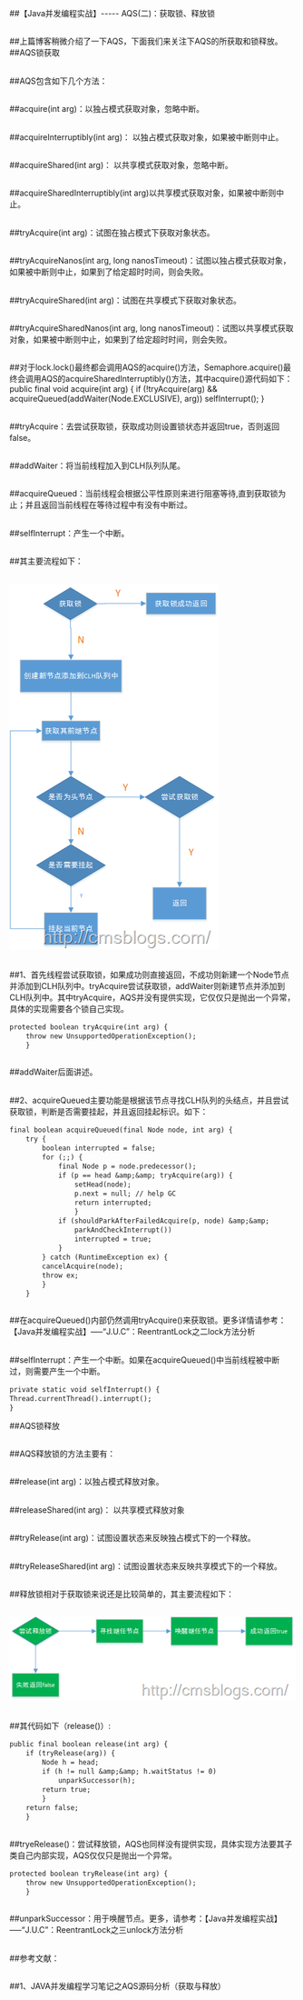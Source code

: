 ##【Java并发编程实战】----- AQS(二)：获取锁、释放锁

##
##上篇博客稍微介绍了一下AQS，下面我们来关注下AQS的所获取和锁释放。  
##AQS锁获取  

##
##AQS包含如下几个方法：  

##
##acquire(int arg)：以独占模式获取对象，忽略中断。  

##
##acquireInterruptibly(int arg)： 以独占模式获取对象，如果被中断则中止。  

##
##acquireShared(int arg)： 以共享模式获取对象，忽略中断。  

##
##acquireSharedInterruptibly(int arg)以共享模式获取对象，如果被中断则中止。  

##
##tryAcquire(int arg)：试图在独占模式下获取对象状态。  

##
##tryAcquireNanos(int arg, long nanosTimeout)：试图以独占模式获取对象，如果被中断则中止，如果到了给定超时时间，则会失败。  

##
##tryAcquireShared(int arg)：试图在共享模式下获取对象状态。  

##
##tryAcquireSharedNanos(int arg, long nanosTimeout)：试图以共享模式获取对象，如果被中断则中止，如果到了给定超时时间，则会失败。  

##
##对于lock.lock()最终都会调用AQS的acquire()方法，Semaphore.acquire()最终会调用AQS的acquireSharedInterruptibly()方法，其中acquire()源代码如下：     	public final void acquire(int arg) {
        if (!tryAcquire(arg) &amp;&amp;
            acquireQueued(addWaiter(Node.EXCLUSIVE), arg))
            selfInterrupt();
    	}




##
##tryAcquire：去尝试获取锁，获取成功则设置锁状态并返回true，否则返回false。



##
##addWaiter：将当前线程加入到CLH队列队尾。



##
##acquireQueued：当前线程会根据公平性原则来进行阻塞等待,直到获取锁为止；并且返回当前线程在等待过程中有没有中断过。



##
##selfInterrupt：产生一个中断。



##
##其主要流程如下：



##
## ![Alt text](../md/img/381060-20151224174636140-977849505.png)



##
##1、首先线程尝试获取锁，如果成功则直接返回，不成功则新建一个Node节点并添加到CLH队列中。tryAcquire尝试获取锁，addWaiter则新建节点并添加到CLH队列中。其中tryAcquire，AQS并没有提供实现，它仅仅只是抛出一个异常，具体的实现需要各个锁自己实现。


  	protected boolean tryAcquire(int arg) {
        throw new UnsupportedOperationException();
    	}




##
##addWaiter后面讲述。



##
##2、acquireQueued主要功能是根据该节点寻找CLH队列的头结点，并且尝试获取锁，判断是否需要挂起，并且返回挂起标识。如下：


  	final boolean acquireQueued(final Node node, int arg) {
        try {
            boolean interrupted = false;
            for (;;) {
                final Node p = node.predecessor();
                if (p == head &amp;&amp; tryAcquire(arg)) {
                    setHead(node);
                    p.next = null; // help GC
                    return interrupted;
                	}
                if (shouldParkAfterFailedAcquire(p, node) &amp;&amp;
                    parkAndCheckInterrupt())
                    interrupted = true;
            	}
        	} catch (RuntimeException ex) {
            cancelAcquire(node);
            throw ex;
        	}
    	}




##
##在acquireQueued()内部仍然调用tryAcquire()来获取锁。更多详情请参考：【Java并发编程实战】—–“J.U.C”：ReentrantLock之二lock方法分析



##
##selfInterrupt：产生一个中断。如果在acquireQueued()中当前线程被中断过，则需要产生一个中断。




  	private static void selfInterrupt() {
    Thread.currentThread().interrupt();
	}





##AQS锁释放



##
##AQS释放锁的方法主要有：



##
##release(int arg)：以独占模式释放对象。



##
##releaseShared(int arg)： 以共享模式释放对象



##
##tryRelease(int arg)：试图设置状态来反映独占模式下的一个释放。



##
##tryReleaseShared(int arg)：试图设置状态来反映共享模式下的一个释放。



##
##释放锁相对于获取锁来说还是比较简单的，其主要流程如下：



##
## ![Alt text](../md/img/381060-20151224174637640-627252908.png)



##
##其代码如下（release()）:


  	public final boolean release(int arg) {
        if (tryRelease(arg)) {
            Node h = head;
            if (h != null &amp;&amp; h.waitStatus != 0)
                unparkSuccessor(h);
            return true;
        	}
        return false;
    	}




##
##tryeRelease()：尝试释放锁，AQS也同样没有提供实现，具体实现方法要其子类自己内部实现，AQS仅仅只是抛出一个异常。


  	protected boolean tryRelease(int arg) {
        throw new UnsupportedOperationException();
    	}




##
##unparkSuccessor：用于唤醒节点。更多，请参考：【Java并发编程实战】—–“J.U.C”：ReentrantLock之三unlock方法分析



##
##



##
##参考文献：



##
##1、JAVA并发编程学习笔记之AQS源码分析（获取与释放）